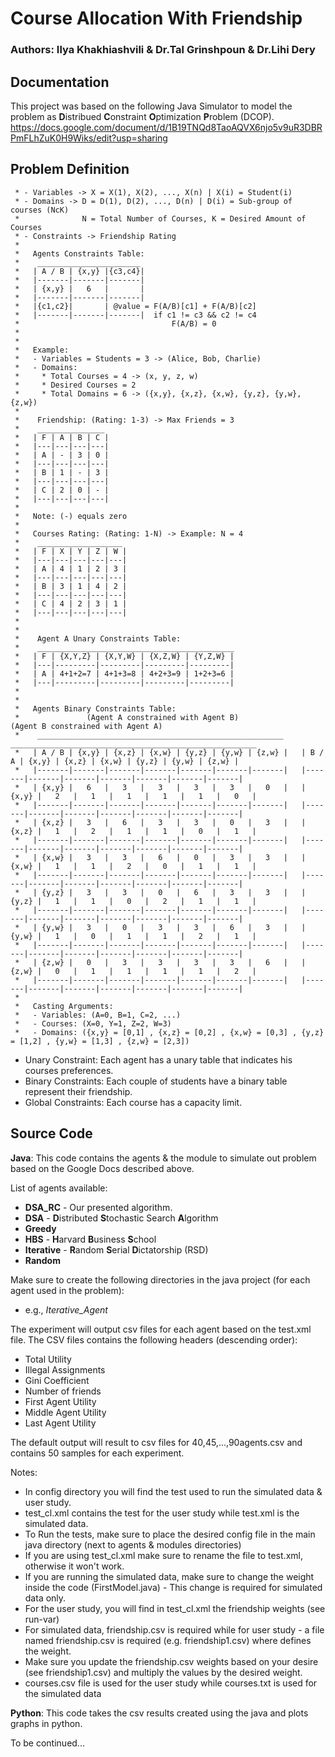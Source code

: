 # Course Allocation With Friendship

### Authors: Ilya Khakhiashvili & Dr.Tal Grinshpoun & Dr.Lihi Dery

## Documentation
This project was based on the following Java Simulator to model the problem as 
**D**istribued **C**onstraint **O**ptimization **P**roblem (DCOP).
https://docs.google.com/document/d/1B19TNQd8TaoAQVX6njo5v9uR3DBRPmFLhZuK0H9Wiks/edit?usp=sharing

## Problem Definition

	 * - Variables -> X = X(1), X(2), ..., X(n) | X(i) = Student(i)
	 * - Domains -> D = D(1), D(2), ..., D(n) | D(i) = Sub-group of courses (NcK)
	 * 				N = Total Number of Courses, K = Desired Amount of Courses
	 * - Constraints -> Friendship Rating 
	 *   
	 *   Agents Constraints Table: 
	 *    _______________________
	 *   | A / B | {x,y} |{c3,c4}|
	 *   |-------|-------|-------|                                                              
	 *   | {x,y} |   6   |       |                                                         
	 *   |-------|-------|-------|                                                                  
	 *   |{c1,c2}|       | @value = F(A/B)[c1] + F(A/B)[c2]    
	 *   |-------|-------|-------|  if c1 != c3 && c2 != c4
	 *                                  F(A/B) = 0
	 *                          
	 *               
	 *   Example:
	 *   - Variables = Students = 3 -> (Alice, Bob, Charlie)
	 *   - Domains:
	 *     * Total Courses = 4 -> (x, y, z, w)
	 *     * Desired Courses = 2
	 *     * Total Domains = 6 -> ({x,y}, {x,z}, {x,w}, {y,z}, {y,w}, {z,w})
	 *   
	 *    Friendship: (Rating: 1-3) -> Max Friends = 3
	 *    _______________
	 *   | F | A | B | C |
	 *   |---|---|---|---|                                                              
	 *   | A | - | 3 | 0 |                                                                  
	 *   |---|---|---|---|                                                                  
	 *   | B | 1 | - | 3 | 
	 *   |---|---|---|---|
	 *   | C | 2 | 0 | - |
	 *   |---|---|---|---|
	 *   
	 *   Note: (-) equals zero
	 *   
	 *   Courses Rating: (Rating: 1-N) -> Example: N = 4
	 *    ___________________
	 *   | F | X | Y | Z | W |
	 *   |---|---|---|---|---|                                                              
	 *   | A | 4 | 1 | 2 | 3 |                                                               
	 *   |---|---|---|---|---|                                                               
	 *   | B | 3 | 1 | 4 | 2 |
	 *   |---|---|---|---|---|
	 *   | C | 4 | 2 | 3 | 1 |
	 *   |---|---|---|---|---|
     *
     *
     *    Agent A Unary Constraints Table:
     *    ____________________________________________
	 *   | F | {X,Y,Z} | {X,Y,W} | {X,Z,W} | {Y,Z,W} |
	 *   |---|---------|---------|---------|---------|                                                        
	 *   | A | 4+1+2=7 | 4+1+3=8 | 4+2+3=9 | 1+2+3=6 |                                                               
	 *   |---|---------|---------|---------|---------|  
	 *
     *
	 *   Agents Binary Constraints Table: 
	 *               (Agent A constrained with Agent B)                         (Agent B constrained with Agent A)  
	 *    _______________________________________________________     _______________________________________________________
	 *   | A / B | {x,y} | {x,z} | {x,w} | {y,z} | {y,w} | {z,w} |   | B / A | {x,y} | {x,z} | {x,w} | {y,z} | {y,w} | {z,w} |
	 *   |-------|-------|-------|-------|-------|-------|-------|   |-------|-------|-------|-------|-------|-------|-------|
	 *   | {x,y} |   6   |   3   |   3   |   3   |   3   |   0   |   | {x,y} |   2   |   1   |   1   |   1   |   1   |   0   |
	 *   |-------|-------|-------|-------|-------|-------|-------|   |-------|-------|-------|-------|-------|-------|-------|
	 *   | {x,z} |   3   |   6   |   3   |   3   |   0   |   3   |   | {x,z} |   1   |   2   |   1   |   1   |   0   |   1   |
	 *   |-------|-------|-------|-------|-------|-------|-------|   |-------|-------|-------|-------|-------|-------|-------|
	 *   | {x,w} |   3   |   3   |   6   |   0   |   3   |   3   |   | {x,w} |   1   |   1   |   2   |   0   |   1   |   1   |
	 *   |-------|-------|-------|-------|-------|-------|-------|   |-------|-------|-------|-------|-------|-------|-------|
	 *   | {y,z} |   3   |   3   |   0   |   6   |   3   |   3   |   | {y,z} |   1   |   1   |   0   |   2   |   1   |   1   |
	 *   |-------|-------|-------|-------|-------|-------|-------|   |-------|-------|-------|-------|-------|-------|-------|
	 *   | {y,w} |   3   |   0   |   3   |   3   |   6   |   3   |   | {y,w} |   1   |   0   |   1   |   1   |   2   |   1   |
	 *   |-------|-------|-------|-------|-------|-------|-------|   |-------|-------|-------|-------|-------|-------|-------|
	 *   | {z,w} |   0   |   3   |   3   |   3   |   3   |   6   |   | {z,w} |   0   |   1   |   1   |   1   |   1   |   2   |
	 *   |-------|-------|-------|-------|-------|-------|-------|   |-------|-------|-------|-------|-------|-------|-------|
	 *   
	 *   Casting Arguments:
	 *   - Variables: (A=0, B=1, C=2, ...)
	 *   - Courses: (X=0, Y=1, Z=2, W=3)
	 *   - Domains: ({x,y} = [0,1] , {x,z} = [0,2] , {x,w} = [0,3] , {y,z} = [1,2] , {y,w} = [1,3] , {z,w} = [2,3])

- Unary Constraint: Each agent has a unary table that indicates his courses preferences.
- Binary Constraints: Each couple of students have a binary table represent their friendship.
- Global Constraints: Each course has a capacity limit.

## Source Code
**Java**: This code contains the agents & the module to simulate out problem
based on the Google Docs described above. 

List of agents available:

- **DSA_RC** - Our presented algorithm.
- **DSA** - **D**istributed **S**tochastic Search **A**lgorithm
- **Greedy**
- **HBS** - **H**arvard **B**usiness **S**chool
- **Iterative** - **R**andom **S**erial **D**ictatorship (RSD)
- **Random**

Make sure to create the following directories in the java project (for each agent used in the problem):
- e.g., *Iterative_Agent*

The experiment will output csv files for each agent based on the test.xml file.
The CSV files contains the following headers (descending order):

- Total Utility
- Illegal Assignments
- Gini Coefficient
- Number of friends
- First Agent Utility
- Middle Agent Utility
- Last Agent Utility

The default output will result to csv files for 40,45,...,90agents.csv and contains 50 samples for each experiment.

Notes:

 - In config directory you will find the test used to run the simulated data & user study.
 - test_cl.xml contains the test for the user study while test.xml is the simulated data. 
 - To Run the tests, make sure to place the desired config file in the main java directory (next to agents & modules directories)
 - If you are using test_cl.xml make sure to rename the file to test.xml, otherwise it won't work.
 - If you are running the simulated data, make sure to change the weight inside the code (FirstModel.java) - This change is required for simulated data only.
 - For the user study, you will find in test_cl.xml the friendship weights (see run-var)
 - For simulated data, friendship.csv is required while for user study - a file named friendship<w>.csv is required (e.g. friendship1.csv) where <w> defines the weight.
 - Make sure you update the friendship.csv weights based on your desire (see friendship1.csv) and multiply the values by the desired weight.
 - courses.csv file is used for the user study while courses.txt is used for the simulated data

**Python**: This code takes the csv results created using the java and plots graphs in python.

To be continued...
